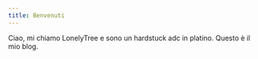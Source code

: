 ```yaml
---
title: Benvenuti
---
```


Ciao, mi chiamo LonelyTree e sono un hardstuck adc in platino. Questo è il mio blog.
